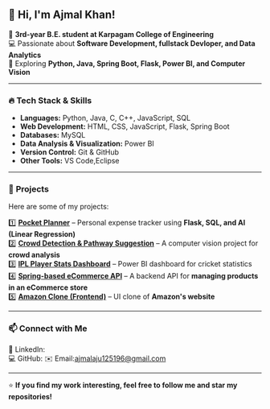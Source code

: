 ## 👋 Hi, I'm Ajmal Khan!  

🚀 **3rd-year B.E. student at Karpagam College of Engineering**  
💻 Passionate about **Software Development, fullstack Devloper, and Data Analytics**  
📍 Exploring **Python, Java, Spring Boot, Flask, Power BI, and Computer Vision**  

---

### 🔥 **Tech Stack & Skills**  
- **Languages:** Python, Java, C, C++, JavaScript, SQL  
- **Web Development:** HTML, CSS, JavaScript, Flask, Spring Boot  
- **Databases:** MySQL
- **Data Analysis & Visualization:** Power BI  
- **Version Control:** Git & GitHub  
- **Other Tools:** VS Code,Eclipse 

---

### 🚀 **Projects**  
Here are some of my projects:  

1️⃣ **[Pocket Planner](https://github.com/your-repo-link)** – Personal expense tracker using **Flask, SQL, and AI (Linear Regression)**  
2️⃣ **[Crowd Detection & Pathway Suggestion](https://github.com/your-repo-link)** – A computer vision project for **crowd analysis**  
3️⃣ **[IPL Player Stats Dashboard](https://github.com/your-repo-link)** – Power BI dashboard for cricket statistics  
4️⃣ **[Spring-based eCommerce API](https://github.com/your-repo-link)** – A backend API for **managing products in an eCommerce store**  
5️⃣ **[Amazon Clone (Frontend)](https://github.com/your-repo-link)** – UI clone of **Amazon's website**  

---

### 📫 **Connect with Me**  
🔗 LinkedIn:  
💻 GitHub:
✉️ Email:ajmalaju125196@gmail.com 

---

⭐ **If you find my work interesting, feel free to follow me and star my repositories!**  
